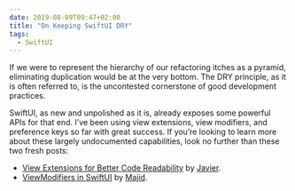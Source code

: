 ```yaml
---
date: 2019-08-09T09:47+02:00
title: "On Keeping SwiftUI DRY"
tags:
  - SwiftUI
---
```


If we were to represent the hierarchy of our refactoring itches as a pyramid, eliminating duplication would be at the very bottom. The DRY principle, as it is often referred to, is the uncontested cornerstone of good development practices.

SwiftUI, as new and unpolished as it is, already exposes some powerful APIs for that end. I’ve been using view extensions, view modifiers, and preference keys so far with great success. If you’re looking to learn more about these largely undocumented capabilities, look no further than these two fresh posts:

- [View Extensions for Better Code Readability](https://swiftui-lab.com/view-extensions-for-better-code-readability/) by [Javier](https://twitter.com/SwiftUILab/).
- [ViewModifiers in SwiftUI](https://mecid.github.io/2019/08/07/viewmodifiers-in-swiftui/) by [Majid](https://twitter.com/mecid).

